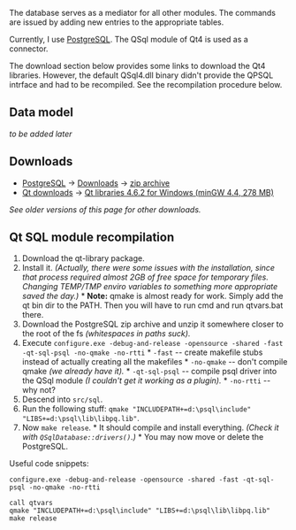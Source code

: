 The database serves as a mediator for all other modules. The commands are issued by adding new entries to the appropriate tables.

Currently, I use [PostgreSQL](http://www.postgresql.org/). The QSql module of Qt4 is used as a connector.

The download section below provides some links to download the Qt4 libraries. However, the default QSql4.dll binary didn't provide the QPSQL intrface and had to be recompiled. See the recompilation procedure below.

## Data model ##

_to be added later_

## Downloads ##

  * [PostgreSQL](http://www.postgresql.org/) -> [Downloads](http://www.postgresql.org/download/windows) -> [zip archive](http://www.enterprisedb.com/products/pgbindownload.do)
  * [Qt downloads](http://qt.nokia.com/downloads) -> [Qt libraries 4.6.2 for Windows (minGW 4.4, 278 MB)](http://qt.nokia.com/downloads/windows-cpp)

_See older versions of this page for other downloads._

## Qt SQL module recompilation ##

  1. Download the qt-library package.
  1. Install it. _(Actually, there were some issues with the installation, since that process required almost 2GB of free space for temporary files. Changing TEMP/TMP enviro variables to something more appropriate saved the day.)_
    * **Note:** qmake is almost ready for work. Simply add the qt bin dir to the PATH. Then you will have to run cmd and run qtvars.bat there.
  1. Download the PostgreSQL zip archive and unzip it somewhere closer to the root of the fs _(whitespaces in paths suck)._
  1. Execute `configure.exe -debug-and-release -opensource -shared -fast -qt-sql-psql -no-qmake -no-rtti`
    * `-fast` -- create makefile stubs instead of actually creating all the makefiles
    * `-no-qmake` -- don't compile qmake _(we already have it)._
    * `-qt-sql-psql` -- compile psql driver into the QSql module _(I couldn't get it working as a plugin)._
    * `-no-rtti` -- why not?
  1. Descend into `src/sql`.
  1. Run the following stuff: `qmake "INCLUDEPATH+=d:\psql\include" "LIBS+=d:\psql\lib\libpq.lib"`.
  1. Now `make release`.
    * It should compile and install everything. _(Check it with `QSqlDatabase::drivers()`.)_
    * You may now move or delete the PostgreSQL.

Useful code snippets:
```
configure.exe -debug-and-release -opensource -shared -fast -qt-sql-psql -no-qmake -no-rtti
```
```
call qtvars
qmake "INCLUDEPATH+=d:\psql\include" "LIBS+=d:\psql\lib\libpq.lib"
make release
```